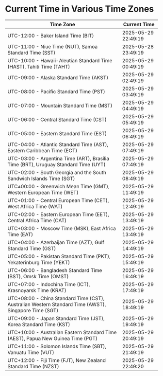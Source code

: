 # Current Time in Various Time Zones

| Time Zone | Current Time |
|-----------|--------------|
| UTC-12:00 - Baker Island Time (BIT) | 2025-05-29 22:49:19 |
| UTC-11:00 - Niue Time (NUT), Samoa Standard Time (SST) | 2025-05-28 23:49:19 |
| UTC-10:00 - Hawaii-Aleutian Standard Time (HAST), Tahiti Time (TAHT) | 2025-05-29 00:49:19 |
| UTC-09:00 - Alaska Standard Time (AKST) | 2025-05-29 02:49:19 |
| UTC-08:00 - Pacific Standard Time (PST) | 2025-05-29 03:49:19 |
| UTC-07:00 - Mountain Standard Time (MST) | 2025-05-29 04:49:19 |
| UTC-06:00 - Central Standard Time (CST) | 2025-05-29 05:49:19 |
| UTC-05:00 - Eastern Standard Time (EST) | 2025-05-29 06:49:19 |
| UTC-04:00 - Atlantic Standard Time (AST), Eastern Caribbean Time (ECT) | 2025-05-29 07:49:19 |
| UTC-03:00 - Argentina Time (ART), Brasília Time (BRT), Uruguay Standard Time (UYT) | 2025-05-29 07:49:19 |
| UTC-02:00 - South Georgia and the South Sandwich Islands Time (SGT) | 2025-05-29 08:49:19 |
| UTC±00:00 - Greenwich Mean Time (GMT), Western European Time (WET) | 2025-05-29 11:49:19 |
| UTC+01:00 - Central European Time (CET), West Africa Time (WAT) | 2025-05-29 12:49:19 |
| UTC+02:00 - Eastern European Time (EET), Central Africa Time (CAT) | 2025-05-29 13:49:19 |
| UTC+03:00 - Moscow Time (MSK), East Africa Time (EAT) | 2025-05-29 13:49:19 |
| UTC+04:00 - Azerbaijan Time (AZT), Gulf Standard Time (GST) | 2025-05-29 14:49:19 |
| UTC+05:00 - Pakistan Standard Time (PKT), Yekaterinburg Time (YEKT) | 2025-05-29 15:49:19 |
| UTC+06:00 - Bangladesh Standard Time (BST), Omsk Time (OMST) | 2025-05-29 16:49:19 |
| UTC+07:00 - Indochina Time (ICT), Krasnoyarsk Time (KRAT) | 2025-05-29 17:49:19 |
| UTC+08:00 - China Standard Time (CST), Australian Western Standard Time (AWST), Singapore Time (SGT) | 2025-05-29 18:49:19 |
| UTC+09:00 - Japan Standard Time (JST), Korea Standard Time (KST) | 2025-05-29 19:49:19 |
| UTC+10:00 - Australian Eastern Standard Time (AEST), Papua New Guinea Time (PGT) | 2025-05-29 20:49:19 |
| UTC+11:00 - Solomon Islands Time (SBT), Vanuatu Time (VUT) | 2025-05-29 21:49:19 |
| UTC+12:00 - Fiji Time (FJT), New Zealand Standard Time (NZST) | 2025-05-29 22:49:20 |

